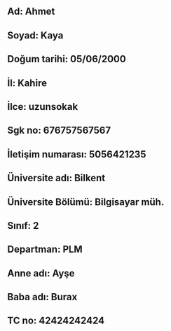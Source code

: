 ## Ad: Ahmet
## Soyad: Kaya
## Doğum tarihi: 05/06/2000
## İl: Kahire
## İlce: uzunsokak
## Sgk no: 676757567567
## İletişim numarası: 5056421235
## Üniversite adı: Bilkent
## Üniversite Bölümü: Bilgisayar müh.
## Sınıf: 2
## Departman: PLM
## Anne adı: Ayşe
## Baba adı: Burax
## TC no: 42424242424